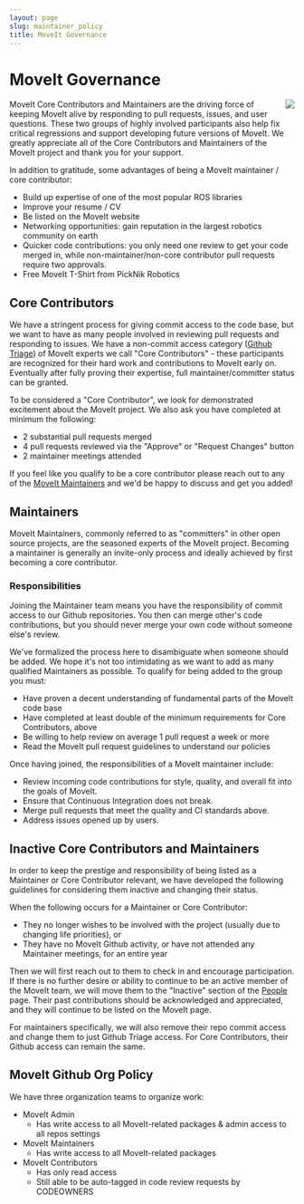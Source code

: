 ```yaml
---
layout: page
slug: maintainer_policy
title: MoveIt Governance
---
```


# MoveIt Governance

<img src="/assets/images/people_page/lego_constrution.jpg" style="float: right;"/>

MoveIt Core Contributors and Maintainers are the driving force of keeping MoveIt alive by responding to pull requests, issues, and user questions.
These two groups of highly involved participants also help fix critical regressions and support developing future versions of MoveIt.
We greatly appreciate all of the Core Contributors and Maintainers of the MoveIt project and thank you for your support.

In addition to gratitude, some advantages of being a MoveIt maintainer / core contributor:

 - Build up expertise of one of the most popular ROS libraries
 - Improve your resume / CV
 - Be listed on the MoveIt website
 - Networking opportunities: gain reputation in the largest robotics community on earth
 - Quicker code contributions: you only need one review to get your code merged in, while non-maintainer/non-core contributor pull requests require two approvals.
 - Free MoveIt T-Shirt from PickNik Robotics

## Core Contributors

We have a stringent process for giving commit access to the code base, but we want to have as many people involved in reviewing pull requests and responding to issues.
We have a non-commit access category ([Github Triage](https://github.blog/changelog/2019-05-23-triage-and-maintain-roles-beta/)) of MoveIt experts we call "Core Contributors" - these participants are recognized for their hard work and contributions to MoveIt early on.
Eventually after fully proving their expertise, full maintainer/committer status can be granted.

To be considered a "Core Contributor", we look for demonstrated excitement about the MoveIt project.
We also ask you have completed at minimum the following:

 - 2 substantial pull requests merged
 - 4 pull requests reviewed via the "Approve" or "Request Changes" button
 - 2 maintainer meetings attended

If you feel like you qualify to be a core contributor please reach out to any of the [MoveIt Maintainers](https://moveit.ros.org/about/) and we'd be happy to discuss and get you added!

## Maintainers

MoveIt Maintainers, commonly referred to as "committers" in other open source projects, are the seasoned experts of the MoveIt project.
Becoming a maintainer is generally an invite-only process and ideally achieved by first becoming a core contributor.

### Responsibilities

Joining the Maintainer team means you have the responsibility of commit access to our Github repositories.
You then can merge other's code contributions, but you should never merge your own code without someone else's review.

We've formalized the process here to disambiguate when someone should be added.
We hope it's not too intimidating as we want to add as many qualified Maintainers as possible.
To qualify for being added to the group you must:

 - Have proven a decent understanding of fundamental parts of the MoveIt code base
 - Have completed at least double of the minimum requirements for Core Contributors, above
 - Be willing to help review on average 1 pull request a week or more
 - Read the MoveIt pull request guidelines to understand our policies

Once having joined, the responsibilities of a MoveIt maintainer include:

 - Review incoming code contributions for style, quality, and overall fit into the goals of MoveIt.
 - Ensure that Continuous Integration does not break.
 - Merge pull requests that meet the quality and CI standards above.
 - Address issues opened up by users.

## Inactive Core Contributors and Maintainers

In order to keep the prestige and responsibility of being listed as a Maintainer or Core Contributor relevant, we have developed the following guidelines for considering them inactive and changing their status.

When the following occurs for a Maintainer or Core Contributor:

 - They no longer wishes to be involved with the project (usually due to changing life priorities), or
 - They have no MoveIt Github activity, or have not attended any Maintainer meetings, for an entire year

Then we will first reach out to them to check in and encourage participation.
If there is no further desire or ability to continue to be an active member of the MoveIt team, we will move them to the "Inactive" section of the [People](/about/) page.
Their past contributions should be acknowledged and appreciated, and they will continue to be listed on the MoveIt page.

For maintainers specifically, we will also remove their repo commit access and change them to just Github Triage access.
For Core Contributors, their Github access can remain the same.

## MoveIt Github Org Policy

We have three organization teams to organize work:
 - MoveIt Admin
   - Has write access to all MoveIt-related packages & admin access to all repos settings
 - MoveIt Maintainers
   - Has write access to all MoveIt-related packages
 - MoveIt Contributors
   - Has only read access
   - Still able to be auto-tagged in code review requests by CODEOWNERS
